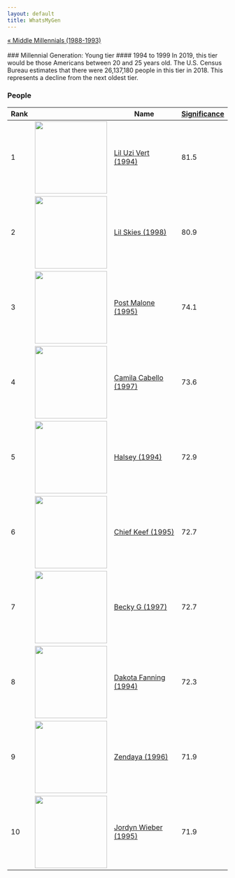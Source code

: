 ```yaml
---
layout: default
title: WhatsMyGen
---
```

<div style="overflow: hidden"><a href="/WhatsMyGen/generations/millennial-middle.html" class="previous" style="float: left !important">&laquo; Middle Millennials (1988-1993)</a></div>
<br>
### Millennial Generation: Young tier
#### 1994 to 1999
In 2019, this tier would be those Americans between 20 and 25 years old. The U.S. Census Bureau estimates that there were 26,137,180 people in this tier in 2018. This represents a decline from the next oldest tier.

### People

Rank |     | Name                               | <a href="/WhatsMyGen/FAQ.html#Significance">Significance</a> 
---- | --- | ---------------------------------- | -------- 
1    | <img src="https://upload.wikimedia.org/wikipedia/commons/d/d0/Lil_Uzi_Vert_2018.png" width="165" /> | [Lil Uzi Vert (1994)](https://en.wikipedia.org/wiki/Lil_Uzi_Vert) | 81.5
2    | <img src="https://upload.wikimedia.org/wikipedia/commons/d/d2/Lil_Skies_2019.png" width="165" /> | [Lil Skies (1998)](https://en.wikipedia.org/wiki/Lil_Skies) | 80.9
3    | <img src="https://upload.wikimedia.org/wikipedia/commons/c/c3/Post_Malone_Stavernfestivalen_2018_%28202940%29.jpg" width="165" /> | [Post Malone (1995)](https://en.wikipedia.org/wiki/Post_Malone) | 74.1
4    | <img src="https://upload.wikimedia.org/wikipedia/commons/d/de/Camila_Cabello_VMA_2018.jpg" width="165" /> | [Camila Cabello (1997)](https://en.wikipedia.org/wiki/Camila_Cabello) | 73.6
5    | <img src="https://upload.wikimedia.org/wikipedia/commons/2/29/Halsey_2019_by_Glenn_Francis.jpg" width="165" /> | [Halsey (1994)](https://en.wikipedia.org/wiki/Halsey_(singer)) | 72.9
6    | <img src="https://upload.wikimedia.org/wikipedia/commons/2/23/Chief_Keef_at_Lollapalooza_2012_cropped.PNG" width="165" /> | [Chief Keef (1995)](https://en.wikipedia.org/wiki/Chief_Keef) | 72.7
7    | <img src="https://upload.wikimedia.org/wikipedia/commons/c/ce/Becky_G.jpg" width="165" /> | [Becky G (1997)](https://en.wikipedia.org/wiki/Becky_G) | 72.7
8    | <img src="https://upload.wikimedia.org/wikipedia/commons/e/e8/Dakota_Fanning_Very_Good_Girls_Premiere_%28cropped%29.jpg" width="165" /> | [Dakota Fanning (1994)](https://en.wikipedia.org/wiki/Dakota_Fanning) | 72.3
9    | <img src="https://upload.wikimedia.org/wikipedia/commons/3/3c/Zendaya_promoting_Smallfoot_for_MTV_international.png" width="165" /> | [Zendaya (1996)](https://en.wikipedia.org/wiki/Zendaya) | 71.9
10   | <img src="https://upload.wikimedia.org/wikipedia/commons/f/fb/Jordyn_Wieber_portrait.jpg" width="165" /> | [Jordyn Wieber (1995)](https://en.wikipedia.org/wiki/Jordyn_Wieber) | 71.9
